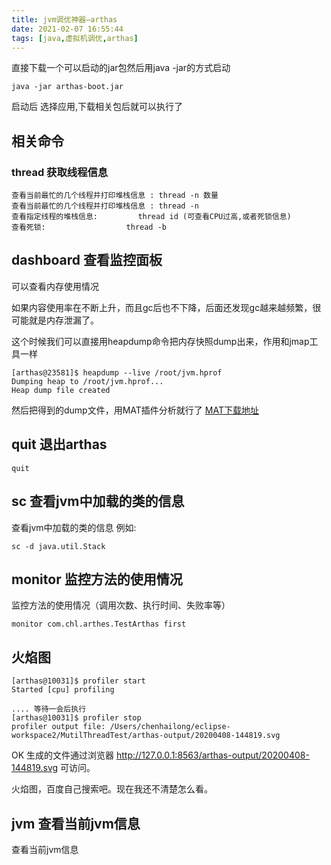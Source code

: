 ```yaml
---
title: jvm调优神器—arthas
date: 2021-02-07 16:55:44
tags: [java,虚拟机调优,arthas]
---
```


直接下载一个可以启动的jar包然后用java -jar的方式启动
```
java -jar arthas-boot.jar 
```
启动后 选择应用,下载相关包后就可以执行了

## 相关命令


### thread 获取线程信息
```
查看当前最忙的几个线程并打印堆栈信息 : thread -n 数量
查看当前最忙的几个线程并打印堆栈信息 : thread -n
查看指定线程的堆栈信息:         thread id (可查看CPU过高,或者死锁信息)
查看死锁:                  thread -b 
```



## dashboard 查看监控面板

可以查看内存使用情况
<!--more-->

如果内容使用率在不断上升，而且gc后也不下降，后面还发现gc越来越频繁，很可能就是内存泄漏了。

这个时候我们可以直接用heapdump命令把内存快照dump出来，作用和jmap工具一样
```
[arthas@23581]$ heapdump --live /root/jvm.hprof
Dumping heap to /root/jvm.hprof...
Heap dump file created
```
然后把得到的dump文件，用MAT插件分析就行了
[MAT下载地址](https://www.eclipse.org/mat/downloads.php)

## quit 退出arthas

```
quit
```

## sc 查看jvm中加载的类的信息
查看jvm中加载的类的信息
例如:
```
sc -d java.util.Stack
```

## monitor 监控方法的使用情况
监控方法的使用情况（调用次数、执行时间、失败率等）
```
monitor com.chl.arthes.TestArthas first 
```

##  火焰图
```
[arthas@10031]$ profiler start
Started [cpu] profiling

.... 等待一会后执行
[arthas@10031]$ profiler stop
profiler output file: /Users/chenhailong/eclipse-workspace2/MutilThreadTest/arthas-output/20200408-144819.svg
```
OK
生成的文件通过浏览器 http://127.0.0.1:8563/arthas-output/20200408-144819.svg 可访问。

火焰图，百度自己搜索吧。现在我还不清楚怎么看。

## jvm 查看当前jvm信息
查看当前jvm信息